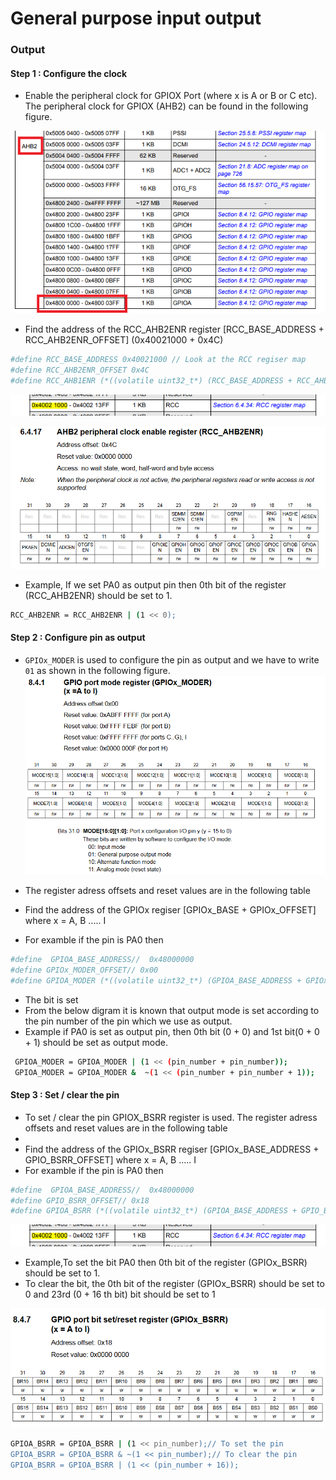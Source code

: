 # General purpose input output
### Output
#### Step 1 : Configure the clock

- Enable the peripheral clock for GPIOX Port (where x is A or B or C etc). The peripheral clock for GPIOX (AHB2) can be found in the following figure.

![](images/PeripheralClock.png)

- Find the address of the RCC_AHB2ENR register [RCC_BASE_ADDRESS + RCC_AHB2ENR_OFFSET] (0x40021000 + 0x4C)

```sh
#define RCC_BASE_ADDRESS 0x40021000 // Look at the RCC regiser map
#define RCC_AHB2ENR_OFFSET 0x4C
#define RCC_AHB1ENR (*((volatile uint32_t*) (RCC_BASE_ADDRESS + RCC_AHB2ENR_OFFSET)))
```
![](images/RCCRegisterMap.png)

![](images/RCCAHb2ENr.png)

- Example, If we set PA0 as output pin then 0th bit of the register (RCC_AHB2ENR) should be set to 1.
```sh
RCC_AHB2ENR = RCC_AHB2ENR | (1 << 0);
```

#### Step 2 : Configure pin as output  


- `GPIOx_MODER` is used to configure the pin as output and we have to write `01` as shown in the following figure.
![](images/GPIOx_MODER.png)
- The register adress offsets and reset values are in the following table

- Find the address of the GPIOx regiser [GPIOx_BASE + GPIOx_OFFSET] where x = A, B ..... I
- For examble if the pin is PA0 then

```sh
#define  GPIOA_BASE_ADDRESS//  0x48000000
#define GPIOx_MODER_OFFSET// 0x00
#define GPIOA_MODER (*((volatile uint32_t*) (GPIOA_BASE_ADDRESS + GPIOx_MODER_OFFSET)))
```



- The bit is set
- From the below digram it is known that output mode is set according to the pin number of the pin which we use as output. 
- Example if PA0 is set as output pin, then 0th bit (0 + 0) and 1st bit(0 + 0 + 1) should be set as output mode.


```sh
 GPIOA_MODER = GPIOA_MODER | (1 << (pin_number + pin_number));
 GPIOA_MODER = GPIOA_MODER &  ~(1 << (pin_number + pin_number + 1)); 
```

#### Step 3 : Set / clear the pin
- To set / clear the pin GPIOX_BSRR register is used. The register adress offsets and reset values are in the following table
- 
- Find the address of the GPIOx_BSRR regiser [GPIOx_BASE_ADDRESS + GPIO_BSRR_OFFSET] where x = A, B ..... I
- For examble if the pin is PA0 then
```sh
#define  GPIOA_BASE_ADDRESS//  0x48000000
#define GPIO_BSRR_OFFSET// 0x18
#define GPIOA_BSRR (*((volatile uint32_t*) (GPIOA_BASE_ADDRESS + GPIO_BSRR_OFFSET)))
```
![](images/RCCRegisterMap.png)

-  Example,To set the bit PA0  then 0th bit of the register (GPIOx_BSRR) should be set to 1.
-  To clear the bit, the 0th bit of the register (GPIOx_BSRR) should be set to 0 and 23rd (0 + 16 th bit) bit should be set to 1

![](images/GPIOx_BSRR.png)

  ```sh
 GPIOA_BSRR = GPIOA_BSRR | (1 << pin_number);// To set the pin
 GPIOA_BSRR = GPIOA_BSRR & ~(1 << pin_number);// To clear the pin
 GPIOA_BSRR = GPIOA_BSRR | (1 << (pin_number + 16));
```


